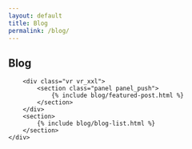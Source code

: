 ```yaml
---
layout: default
title: Blog
permalink: /blog/
---
```


<div class="section">
    <div class="section-wrap">
        <div class="vr">
            <h2 class="hdg hdg_2">Blog</h2>
        </div>

        <div class="vr vr_xxl">
            <section class="panel panel_push">
                {% include blog/featured-post.html %}
            </section>
        </div>
        <section>
            {% include blog/blog-list.html %}
        </section>
    </div>
</div>


